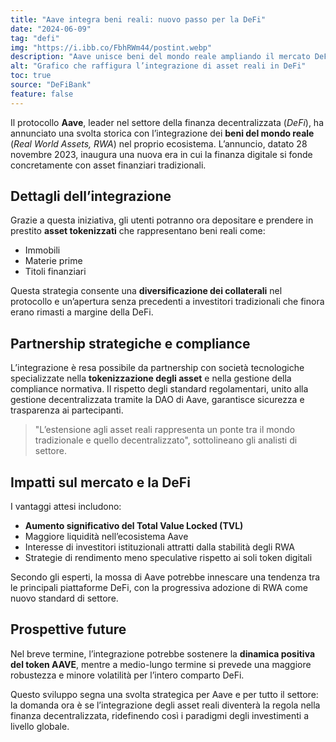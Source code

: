 ```yaml
---
title: "Aave integra beni reali: nuovo passo per la DeFi"
date: "2024-06-09"
tag: "defi"
img: "https://i.ibb.co/FbhRWm44/postint.webp"
description: "Aave unisce beni del mondo reale ampliando il mercato DeFi e attirando nuovi investitori."
alt: "Grafico che raffigura l’integrazione di asset reali in DeFi"
toc: true
source: "DeFiBank"
feature: false
---
```


Il protocollo **Aave**, leader nel settore della finanza decentralizzata (*DeFi*), ha annunciato una svolta storica con l’integrazione dei **beni del mondo reale** (*Real World Assets, RWA*) nel proprio ecosistema. L’annuncio, datato 28 novembre 2023, inaugura una nuova era in cui la finanza digitale si fonde concretamente con asset finanziari tradizionali.

## Dettagli dell’integrazione

Grazie a questa iniziativa, gli utenti potranno ora depositare e prendere in prestito **asset tokenizzati** che rappresentano beni reali come:

- Immobili
- Materie prime
- Titoli finanziari

Questa strategia consente una **diversificazione dei collaterali** nel protocollo e un’apertura senza precedenti a investitori tradizionali che finora erano rimasti a margine della DeFi.

## Partnership strategiche e compliance

L’integrazione è resa possibile da partnership con società tecnologiche specializzate nella **tokenizzazione degli asset** e nella gestione della compliance normativa. Il rispetto degli standard regolamentari, unito alla gestione decentralizzata tramite la DAO di Aave, garantisce sicurezza e trasparenza ai partecipanti.

> "L’estensione agli asset reali rappresenta un ponte tra il mondo tradizionale e quello decentralizzato", sottolineano gli analisti di settore.

## Impatti sul mercato e la DeFi

I vantaggi attesi includono:

- **Aumento significativo del Total Value Locked (TVL)**
- Maggiore liquidità nell’ecosistema Aave
- Interesse di investitori istituzionali attratti dalla stabilità degli RWA
- Strategie di rendimento meno speculative rispetto ai soli token digitali

Secondo gli esperti, la mossa di Aave potrebbe innescare una tendenza tra le principali piattaforme DeFi, con la progressiva adozione di RWA come nuovo standard di settore.

## Prospettive future

Nel breve termine, l’integrazione potrebbe sostenere la **dinamica positiva del token AAVE**, mentre a medio-lungo termine si prevede una maggiore robustezza e minore volatilità per l’intero comparto DeFi.

Questo sviluppo segna una svolta strategica per Aave e per tutto il settore: la domanda ora è se l’integrazione degli asset reali diventerà la regola nella finanza decentralizzata, ridefinendo così i paradigmi degli investimenti a livello globale.